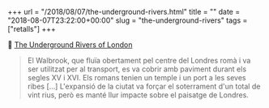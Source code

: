 +++
url = "/2018/08/07/the-underground-rivers.html"
title = ""
date = "2018-08-07T23:22:00+00:00"
slug = "the-underground-rivers"
tags = ["retalls"]
+++

📎 [The Underground Rivers of London](https://www.amusingplanet.com/2018/08/the-underground-rivers-of-london.html)

> El Walbrook, que fluïa obertament pel centre del Londres romà i va ser utilitzat per al transport, es va cobrir amb paviment durant els segles XV i XVI. Els romans tenien un temple i un port a les seves ribes \[…] L'expansió de la ciutat va forçar el soterrament d'un total de vint rius, però es manté llur impacte sobre el paisatge de Londres.

